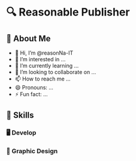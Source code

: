 # 🔍 Reasonable Publisher
## 🤍 About Me

- 👋 Hi, I’m @reasonNa-IT
- 👀 I’m interested in ...
- 🌱 I’m currently learning ...
- 💞️ I’m looking to collaborate on ...
- 📫 How to reach me ...
- 😄 Pronouns: ...
- ⚡ Fun fact: ...


## 🤍 Skills

### 🖥️ Develop

### 🎨 Graphic Design
<!---
reasonNa-IT/reasonNa-IT is a ✨ special ✨ repository because its `README.md` (this file) appears on your GitHub profile.
You can click the Preview link to take a look at your changes.
--->
